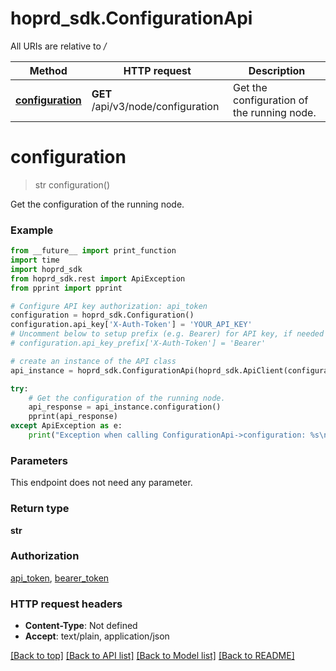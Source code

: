 # hoprd_sdk.ConfigurationApi

All URIs are relative to */*

Method | HTTP request | Description
------------- | ------------- | -------------
[**configuration**](ConfigurationApi.md#configuration) | **GET** /api/v3/node/configuration | Get the configuration of the running node.

# **configuration**
> str configuration()

Get the configuration of the running node.

### Example
```python
from __future__ import print_function
import time
import hoprd_sdk
from hoprd_sdk.rest import ApiException
from pprint import pprint

# Configure API key authorization: api_token
configuration = hoprd_sdk.Configuration()
configuration.api_key['X-Auth-Token'] = 'YOUR_API_KEY'
# Uncomment below to setup prefix (e.g. Bearer) for API key, if needed
# configuration.api_key_prefix['X-Auth-Token'] = 'Bearer'

# create an instance of the API class
api_instance = hoprd_sdk.ConfigurationApi(hoprd_sdk.ApiClient(configuration))

try:
    # Get the configuration of the running node.
    api_response = api_instance.configuration()
    pprint(api_response)
except ApiException as e:
    print("Exception when calling ConfigurationApi->configuration: %s\n" % e)
```

### Parameters
This endpoint does not need any parameter.

### Return type

**str**

### Authorization

[api_token](../README.md#api_token), [bearer_token](../README.md#bearer_token)

### HTTP request headers

 - **Content-Type**: Not defined
 - **Accept**: text/plain, application/json

[[Back to top]](#) [[Back to API list]](../README.md#documentation-for-api-endpoints) [[Back to Model list]](../README.md#documentation-for-models) [[Back to README]](../README.md)

